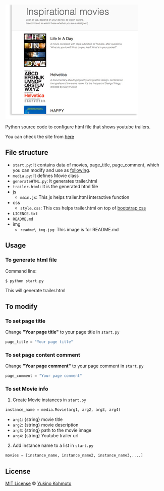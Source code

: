 ![screenshot of trailer.html](img/readme_img.png)

Python source code to configure html file that shows youtube trailers. 

You can check the site from [here](https://yukinokoh.github.io/ud036_StarterCode/trailer.html)
## File structure
- `start.py`: It contains data of movies, page\_title, page\_comment, which 
	you can modify and use as [following](#usage).  
- `media.py`: It defines Movie class
- `generateHTML.py`: It generates trailer.html
- `trailer.html`: It is the generated html file
- js
  - `main.js`: This js helps trailer.html interactive function
- css
  - `style.css`: This css helps trailer.html on top of [bootstrap css](http://getbootstrap.com/css/)
- `LICENCE.txt`			
- `README.md`
- img
  - `readme\_img.jpg`: This image is for README.md

## Usage
### To generate html file 
Command line: 
```python
$ python start.py
```
This will generate trailer.html

## To modify
### To set page title 
Change **"Your page title"** to your page title in `start.py`
```python
page_title = "Your page title"
```

### To set page content comment 
Change **"Your page comment"** to your page comment in `start.py`
```python
page_comment = "Your page comment"
```

### To set Movie info
1. Create Movie instances in `start.py`
```python
instance_name = media.Movie(arg1, arg2, arg3, arg4) 
```
- `arg1`: {string} movie title
- `arg2`: {string} movie description 
- `arg3`: {string} path to the movie image
- `arg4`: {string} Youtube trailer url 

2. Add instance name to a list in `start.py`
```python
movies = [instance_name, instance_name2, instance_name3,....]
```

## License
[MIT License](https://choosealicense.com/licenses/mit/) © [Yukino Kohmoto](http://yukinokoh.github.io/)



